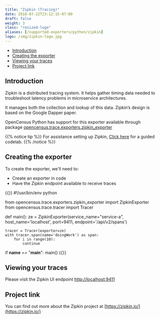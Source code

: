 ```yaml
---
title: "Zipkin (Tracing)"
date: 2018-07-22T23:12:15-07:00
draft: false
weight: 3
class: "resized-logo"
aliases: [/supported-exporters/python/zipkin]
logo: /img/zipkin-logo.jpg
---
```


- [Introduction](#introduction)
- [Creating the exporter](#creating-the-exporter)
- [Viewing your traces](#viewing-your-traces)
- [Project link](#project-link)

## Introduction
Zipkin is a distributed tracing system. It helps gather timing data needed to troubleshoot latency problems in microservice architectures.

It manages both the collection and lookup of this data. Zipkin’s design is based on the Google Dapper paper.

OpenCensus Python has support for this exporter available through package [opencensus.trace.exporters.zipkin_exporter](https://census-instrumentation.github.io/opencensus-python/trace/api/zipkin_exporter.html)

{{% notice tip %}}
For assistance setting up Zipkin, [Click here](/codelabs/zipkin) for a guided codelab.
{{% /notice %}}

## Creating the exporter
To create the exporter, we'll need to:

* Create an exporter in code
* Have the Zipkin endpoint available to receive traces

{{<highlight python>}}
#!/usr/bin/env python

from opencensus.trace.exporters.zipkin_exporter import ZipkinExporter
from opencensus.trace.tracer import Tracer

def main():
    ze = ZipkinExporter(service_name="service-a",
                        host_name='localhost',
                        port=9411,
                        endpoint='/api/v2/spans')

    tracer = Tracer(exporter=ze)
    with tracer.span(name='doingWork') as span:
        for i in range(10):
            continue

if __name__ == "__main__":
    main()
{{</highlight>}}

## Viewing your traces
Please visit the Zipkin UI endpoint [http://localhost:9411](http://localhost:9411)

## Project link
You can find out more about the Zipkin project at [https://zipkin.io/](https://zipkin.io/)
